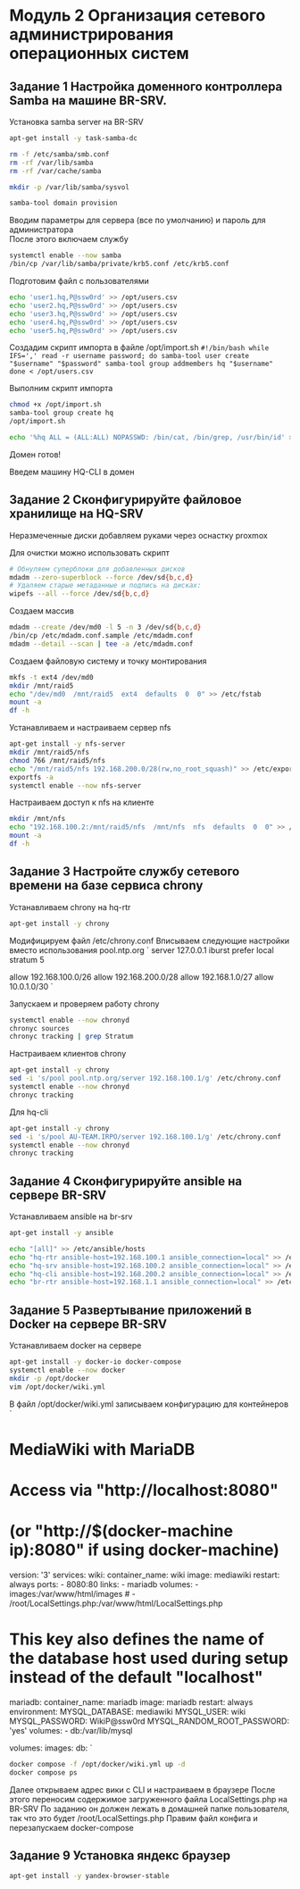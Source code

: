 # Модуль 2 Организация сетевого администрирования операционных систем


## Задание 1 Настройка доменного контроллера Samba на машине BR-SRV.

Установка samba server на BR-SRV
```sh
apt-get install -y task-samba-dc

rm -f /etc/samba/smb.conf
rm -rf /var/lib/samba
rm -rf /var/cache/samba

mkdir -p /var/lib/samba/sysvol

samba-tool domain provision
```

Вводим параметры для сервера (все по умолчанию) и пароль для администратора  
После этого включаем службу
```sh
systemctl enable --now samba
/bin/cp /var/lib/samba/private/krb5.conf /etc/krb5.conf 
```

Подготовим файл с пользователями
```sh
echo 'user1.hq,P@ssw0rd' >> /opt/users.csv
echo 'user2.hq,P@ssw0rd' >> /opt/users.csv
echo 'user3.hq,P@ssw0rd' >> /opt/users.csv
echo 'user4.hq,P@ssw0rd' >> /opt/users.csv
echo 'user5.hq,P@ssw0rd' >> /opt/users.csv
```

Создадим скрипт импорта в файле /opt/import.sh
`
#!/bin/bash
while IFS=',' read -r username password; do
    samba-tool user create "$username" "$password"
    samba-tool group addmembers hq "$username"
done < /opt/users.csv
`

Выполним скрипт импорта
```sh
chmod +x /opt/import.sh
samba-tool group create hq
/opt/import.sh
```

```sh
echo '%hq ALL = (ALL:ALL) NOPASSWD: /bin/cat, /bin/grep, /usr/bin/id' >> /etc/sudoers
```

Домен готов!

Введем машину HQ-CLI в домен

## Задание 2 Сконфигурируйте файловое хранилище на HQ-SRV

Неразмеченные диски добавляем руками через оснастку proxmox

Для очистки можно использовать скрипт
```sh
# Обнуляем суперблоки для добавленных дисков
mdadm --zero-superblock --force /dev/sd{b,c,d}
# Удаляем старые метаданные и подпись на дисках:
wipefs --all --force /dev/sd{b,c,d}
```

Создаем массив
```sh
mdadm --create /dev/md0 -l 5 -n 3 /dev/sd{b,c,d}
/bin/cp /etc/mdadm.conf.sample /etc/mdadm.conf
mdadm --detail --scan | tee -a /etc/mdadm.conf
```

Создаем файловую систему и точку монтирования
```sh
mkfs -t ext4 /dev/md0
mkdir /mnt/raid5
echo "/dev/md0  /mnt/raid5  ext4  defaults  0  0" >> /etc/fstab
mount -a
df -h
```

Устанавливаем и настраиваем сервер nfs
```sh
apt-get install -y nfs-server
mkdir /mnt/raid5/nfs
chmod 766 /mnt/raid5/nfs
echo "/mnt/raid5/nfs 192.168.200.0/28(rw,no_root_squash)" >> /etc/exports
exportfs -a
systemctl enable --now nfs-server
```

Настраиваем доступ к nfs на клиенте
```sh
mkdir /mnt/nfs
echo "192.168.100.2:/mnt/raid5/nfs  /mnt/nfs  nfs  defaults  0  0" >> /etc/fstab
mount -a
df -h
```


## Задание 3 Настройте службу сетевого времени на базе сервиса chrony 

Устанавливаем chrony на hq-rtr
```sh
apt-get install -y chrony
```

Модифицируем файл /etc/chrony.conf
Вписываем следующие настройки вместо использования pool.ntp.org
`
server 127.0.0.1 iburst prefer
local stratum 5

allow 192.168.100.0/26
allow 192.168.200.0/28
allow 192.168.1.0/27
allow 10.0.1.0/30
`

Запускаем и проверяем работу chrony
```sh
systemctl enable --now chronyd
chronyc sources
chronyc tracking | grep Stratum
```

Настраиваем клиентов chrony
```sh
apt-get install -y chrony
sed -i 's/pool pool.ntp.org/server 192.168.100.1/g' /etc/chrony.conf
systemctl enable --now chronyd
chronyc tracking 
```

Для hq-cli
```sh
apt-get install -y chrony
sed -i 's/pool AU-TEAM.IRPO/server 192.168.100.1/g' /etc/chrony.conf
systemctl enable --now chronyd
chronyc tracking 
```

## Задание 4 Сконфигурируйте ansible на сервере BR-SRV 

Устанавливаем ansible на br-srv
```sh
apt-get install -y ansible

echo "[all]" >> /etc/ansible/hosts
echo "hq-rtr ansible-host=192.168.100.1 ansible_connection=local" >> /etc/ansible/hosts
echo "hq-srv ansible-host=192.168.100.2 ansible_connection=local" >> /etc/ansible/hosts
echo "hq-cli ansible-host=192.168.200.2 ansible_connection=local" >> /etc/ansible/hosts
echo "br-rtr ansible-host=192.168.1.1 ansible_connection=local" >> /etc/ansible/hosts
```

## Задание 5 Развертывание приложений в Docker на сервере BR-SRV

Устанавливаем docker на сервере
```sh
apt-get install -y docker-io docker-compose
systemctl enable --now docker
mkdir -p /opt/docker
vim /opt/docker/wiki.yml
```

В файл /opt/docker/wiki.yml записываем конфигурацию для контейнеров
`
# MediaWiki with MariaDB
#
# Access via "http://localhost:8080"
#   (or "http://$(docker-machine ip):8080" if using docker-machine)
version: '3'
services:
  wiki:
    container_name: wiki
    image: mediawiki
    restart: always
    ports:
      - 8080:80
    links:
      - mariadb
    volumes:
      - images:/var/www/html/images
      # - /root/LocalSettings.php:/var/www/html/LocalSettings.php
  # This key also defines the name of the database host used during setup instead of the default "localhost"
  mariadb:
    container_name: mariadb
    image: mariadb
    restart: always
    environment:
      MYSQL_DATABASE: mediawiki
      MYSQL_USER: wiki
      MYSQL_PASSWORD: WikiP@ssw0rd
      MYSQL_RANDOM_ROOT_PASSWORD: 'yes'
    volumes:
      - db:/var/lib/mysql

volumes:
  images:
  db:
`

```sh
docker compose -f /opt/docker/wiki.yml up -d 
docker compose ps
```

Далее открываем адрес вики с CLI и настраиваем в браузере
После этого переносим содержимое загруженного файла LocalSettings.php на BR-SRV
По заданию он должен лежать в домашней папке пользователя, так что это будет /root/LocalSettings.php
Правим файл конфига и перезапускаем docker-compose

## Задание 9 Установка яндекс браузер
```sh
apt-get install -y yandex-browser-stable
```
